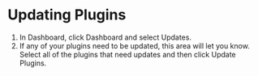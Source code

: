 # Updating Plugins

1. In Dashboard, click Dashboard and select Updates.
2. If any of your plugins need to be updated, this area will let you know. Select all of the plugins that need updates and then click Update Plugins.
